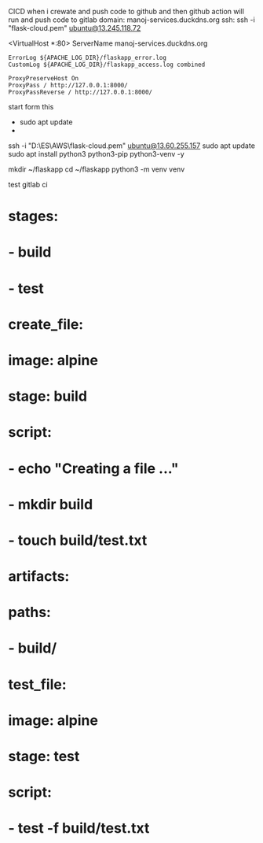CICD when i crewate and push code to github and then github action will run and push code to gitlab
domain: manoj-services.duckdns.org
ssh: ssh -i "flask-cloud.pem" ubuntu@13.245.118.72

<VirtualHost *:80>
    ServerName manoj-services.duckdns.org
    
    ErrorLog ${APACHE_LOG_DIR}/flaskapp_error.log
    CustomLog ${APACHE_LOG_DIR}/flaskapp_access.log combined

    ProxyPreserveHost On
    ProxyPass / http://127.0.0.1:8000/
    ProxyPassReverse / http://127.0.0.1:8000/
</VirtualHost>

start form this 
- sudo apt update
- 

ssh -i "D:\ES\AWS\flask-cloud.pem" ubuntu@13.60.255.157
sudo apt update
sudo apt install python3 python3-pip python3-venv -y

mkdir ~/flaskapp
cd ~/flaskapp
python3 -m venv venv


test gitlab ci
# stages:
#   - build
#   - test

# create_file:
#   image: alpine
#   stage: build
#   script:
#     - echo "Creating a file ..."
#     - mkdir build
#     - touch build/test.txt
#   artifacts:
#     paths:
#       - build/

# test_file:
#   image: alpine
#   stage: test
#   script:
#     - test -f build/test.txt

